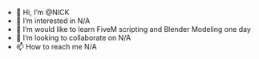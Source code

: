 - 👋 Hi, I’m @NICK
- 👀 I’m interested in N/A
- 🌱 I’m would like to learn FiveM scripting and Blender Modeling one day
- 💞️ I’m looking to collaborate on N/A
- 📫 How to reach me N/A

<!---
NICK-o1/NICK-o1 is a ✨ special ✨ repository because its `README.md` (this file) appears on your GitHub profile.
You can click the Preview link to take a look at your changes.
--->
